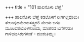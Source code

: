 +++
title = "101 ಹಾಲಿನೊಳು ಬೆಣ್ಣೆ"

+++
ಹಾಲಿನೊಳು ಬೆಣ್ಣೆ ಕಡಲೊಳಗೆ ನೀರ್ಗಲ್ಲವೊಲು।  
ತೇಲುವುದಮೇಯಸತ್ತ್ವದಲಿ ಮೇಯ ಜಗ॥  
ಮೂಲದಶೆಯೊಳಗೊಂದು, ಮಾಪನದ ಬಗೆಗೆರಡು।  
ಗಾಳಿಯುಸಿರುಗಳಂತೆ - ಮಂಕುತಿಮ್ಮ॥  
